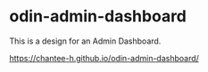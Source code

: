 # odin-admin-dashboard

This is a design for an Admin Dashboard.

https://chantee-h.github.io/odin-admin-dashboard/
